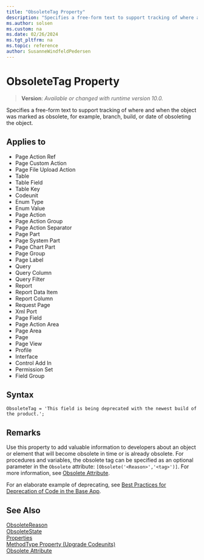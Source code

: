```yaml
---
title: "ObsoleteTag Property"
description: "Specifies a free-form text to support tracking of where and when the object was marked as obsolete, for example, branch, build, or date of obsoleting the object."
ms.author: solsen
ms.custom: na
ms.date: 02/26/2024
ms.tgt_pltfrm: na
ms.topic: reference
author: SusanneWindfeldPedersen
---
```

[//]: # (START>DO_NOT_EDIT)
[//]: # (IMPORTANT:Do not edit any of the content between here and the END>DO_NOT_EDIT.)
[//]: # (Any modifications should be made in the .xml files in the ModernDev repo.)
# ObsoleteTag Property
> **Version**: _Available or changed with runtime version 10.0._

Specifies a free-form text to support tracking of where and when the object was marked as obsolete, for example, branch, build, or date of obsoleting the object.

## Applies to
-   Page Action Ref
-   Page Custom Action
-   Page File Upload Action
-   Table
-   Table Field
-   Table Key
-   Codeunit
-   Enum Type
-   Enum Value
-   Page Action
-   Page Action Group
-   Page Action Separator
-   Page Part
-   Page System Part
-   Page Chart Part
-   Page Group
-   Page Label
-   Query
-   Query Column
-   Query Filter
-   Report
-   Report Data Item
-   Report Column
-   Request Page
-   Xml Port
-   Page Field
-   Page Action Area
-   Page Area
-   Page
-   Page View
-   Profile
-   Interface
-   Control Add In
-   Permission Set
-   Field Group

[//]: # (IMPORTANT: END>DO_NOT_EDIT)


## Syntax

```AL
ObsoleteTag = 'This field is being deprecated with the newest build of the product.';
```

## Remarks

Use this property to add valuable information to developers about an object or element that will become obsolete in time or is already obsolete. For procedures and variables, the obsolete tag can be specified as an optional parameter in the `Obsolete` attribute: `[Obsolete('<Reason>','<tag>')]`. For more information, see [Obsolete Attribute](/dynamics365/business-central/dev-itpro/developer/attributes/devenv-obsolete-attribute).

For an elaborate example of deprecating, see [Best Practices for Deprecation of Code in the Base App](../devenv-deprecation-guidelines.md).

## See Also  

[ObsoleteReason](devenv-obsoletereason-property.md)  
[ObsoleteState](devenv-obsoletestate-property.md)  
[Properties](devenv-properties.md)  
[MethodType Property (Upgrade Codeunits)](../devenv-methodtype-property-upgrade-codeunits.md)  
[Obsolete Attribute](../attributes/devenv-obsolete-attribute.md)